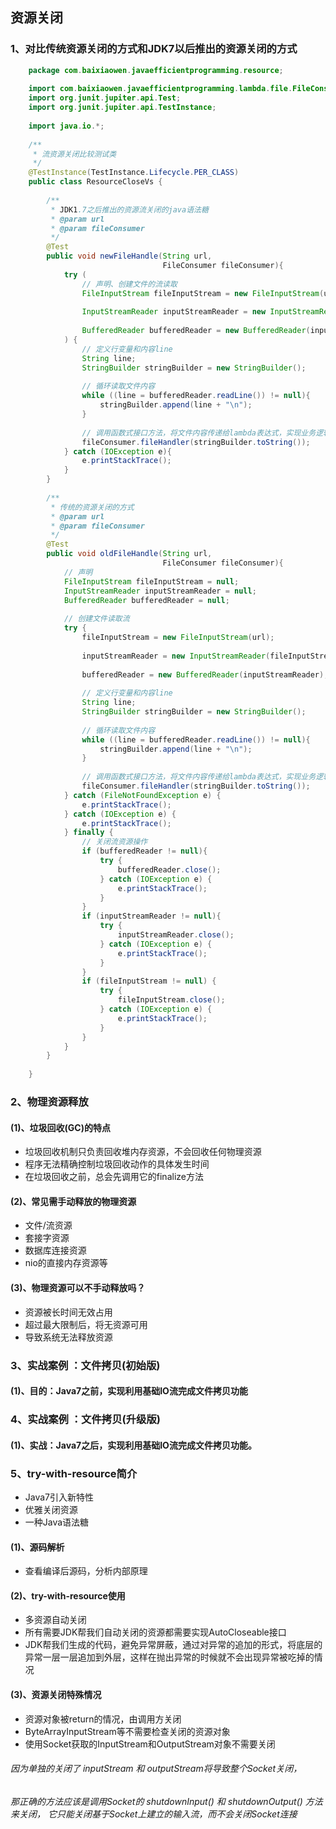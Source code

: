 ## 资源关闭

### 1、对比传统资源关闭的方式和JDK7以后推出的资源关闭的方式
```java
    package com.baixiaowen.javaefficientprogramming.resource;
    
    import com.baixiaowen.javaefficientprogramming.lambda.file.FileConsumer;
    import org.junit.jupiter.api.Test;
    import org.junit.jupiter.api.TestInstance;
    
    import java.io.*;
    
    /**
     * 流资源关闭比较测试类
     */
    @TestInstance(TestInstance.Lifecycle.PER_CLASS)
    public class ResourceCloseVs {
    
        /**
         * JDK1.7之后推出的资源流关闭的java语法糖
         * @param url
         * @param fileConsumer
         */
        @Test
        public void newFileHandle(String url,
                                  FileConsumer fileConsumer){
            try (
                // 声明、创建文件的流读取
                FileInputStream fileInputStream = new FileInputStream(url);
                
                InputStreamReader inputStreamReader = new InputStreamReader(fileInputStream);
                
                BufferedReader bufferedReader = new BufferedReader(inputStreamReader);
            ) {
                // 定义行变量和内容line
                String line; 
                StringBuilder stringBuilder = new StringBuilder();
                
                // 循环读取文件内容
                while ((line = bufferedReader.readLine()) != null){
                    stringBuilder.append(line + "\n");
                }
                
                // 调用函数式接口方法，将文件内容传递给lambda表达式，实现业务逻辑
                fileConsumer.fileHandler(stringBuilder.toString());
            } catch (IOException e){
                e.printStackTrace();
            }
        }
    
        /**
         * 传统的资源关闭的方式
         * @param url
         * @param fileConsumer
         */
        @Test
        public void oldFileHandle(String url,
                                  FileConsumer fileConsumer){
            // 声明
            FileInputStream fileInputStream = null;
            InputStreamReader inputStreamReader = null;
            BufferedReader bufferedReader = null;
            
            // 创建文件读取流
            try {
                fileInputStream = new FileInputStream(url);
                
                inputStreamReader = new InputStreamReader(fileInputStream);
                
                bufferedReader = new BufferedReader(inputStreamReader);
                
                // 定义行变量和内容line
                String line;
                StringBuilder stringBuilder = new StringBuilder();
                
                // 循环读取文件内容
                while ((line = bufferedReader.readLine()) != null){
                    stringBuilder.append(line + "\n");
                }
                
                // 调用函数式接口方法，将文件内容传递给lambda表达式，实现业务逻辑
                fileConsumer.fileHandler(stringBuilder.toString());
            } catch (FileNotFoundException e) {
                e.printStackTrace();
            } catch (IOException e) {
                e.printStackTrace();
            } finally {
                // 关闭流资源操作
                if (bufferedReader != null){
                    try {
                        bufferedReader.close();
                    } catch (IOException e) {
                        e.printStackTrace();
                    }   
                }
                if (inputStreamReader != null){
                    try {
                        inputStreamReader.close();
                    } catch (IOException e) {
                        e.printStackTrace();
                    }
                }
                if (fileInputStream != null) {
                    try {
                        fileInputStream.close();
                    } catch (IOException e) {
                        e.printStackTrace();
                    }
                }
            }
        }
        
    }
```

### 2、物理资源释放
#### (1)、垃圾回收(GC)的特点
* 垃圾回收机制只负责回收堆内存资源，不会回收任何物理资源
* 程序无法精确控制垃圾回收动作的具体发生时间
* 在垃圾回收之前，总会先调用它的finalize方法

#### (2)、常见需手动释放的物理资源
* 文件/流资源
* 套接字资源
* 数据库连接资源
* nio的直接内存资源等

#### (3)、物理资源可以不手动释放吗？
* 资源被长时间无效占用 
* 超过最大限制后，将无资源可用
* 导致系统无法释放资源


### 3、实战案例 ：文件拷贝(初始版)
#### (1)、目的：Java7之前，实现利用基础IO流完成文件拷贝功能

### 4、实战案例 ：文件拷贝(升级版)
#### (1)、实战：Java7之后，实现利用基础IO流完成文件拷贝功能。


### 5、try-with-resource简介
* Java7引入新特性
* 优雅关闭资源
* 一种Java语法糖

#### (1)、源码解析
* 查看编译后源码，分析内部原理

#### (2)、try-with-resource使用
* 多资源自动关闭
* 所有需要JDK帮我们自动关闭的资源都需要实现AutoCloseable接口
* JDK帮我们生成的代码，避免异常屏蔽，通过对异常的追加的形式，将底层的异常一层一层追加到外层，这样在抛出异常的时候就不会出现异常被吃掉的情况

#### (3)、资源关闭特殊情况
* 资源对象被return的情况，由调用方关闭
* ByteArrayInputStream等不需要检查关闭的资源对象
* 使用Socket获取的InputStream和OutputStream对象不需要关闭
###### 因为单独的关闭了 inputStream 和 outputStream将导致整个Socket关闭，
###### 那正确的方法应该是调用Socket的 shutdownInput() 和 shutdownOutput() 方法来关闭， 它只能关闭基于Socket上建立的输入流，而不会关闭Socket连接
